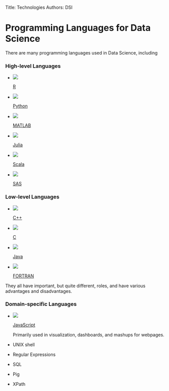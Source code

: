 Title: Technologies
Authors: DSI

# Programming Languages for Data Science

There are many programming languages used in Data Science, including

### High-level Languages

<ul class="img_txt_list">
  <li>
    <div><img src = "../../images/Language_logos/Rlogo.png"></div>
    <p><a href="http://www.r-project.org" target='_blank'>R</a></p>
  </li>
  <li>
	  <div><img src = "../../images/Language_logos/python-logo.png"></div>
		<p><a href="http://www.python.org" target='_blank'>Python</a></p>
  </li>
  <li>
	  <div><img src = "../../images/Language_logos/matlablogo.jpg"></div>
		<p><a href="http://www.mathworks.com/products/matlab/" target='_blank'>
      MATLAB
    </a></p>
  </li>
  <li>
	  <div>
      <img src = "../../images/Language_logos/Julia_prog_language.png">
    </div>
	  <p><a href="http://julialang.org" target='_blank'>Julia</a></p>
  </li>
  <li>
	  <div>
      <img src = "../../images/Language_logos/scala-logo-202x175.jpeg">
    </div>
		<p><a href="http://docs.scala-lang.org" target='_blank'>Scala</a></p>
  </li>
  <li>
	  <div><img src = "../../images/Language_logos/S285-sas100K.jpg"></div>
    <p><a href="http://www.sas.com">SAS</a></p>
  </li>
</ul>

### Low-level Languages

<ul class="img_txt_list">
  <li>
    <div><img src = "../../images/Language_logos/logosun.jpg"></div>
    <p><a href="https://isocpp.org/">C++</a></p>
  </li>

  <li>
	  <div><img src = "../../images/Language_logos/c.png"></div>
    <p><a href="http://www.open-std.org/jtc1/sc22/wg14/">C</a></p>
  </li>

  <li>
		<div><img src = "../../images/Language_logos/java-logo-vector.png"></div>
    <p><a href="https://www.oracle.com/java/index.html">Java</a></p>
  </li>

  <li>
    <div><img src = "../../images/Language_logos/fortran_logo.png"></div>
    <p><a href="http://www.nag.co.uk/sc22wg5/">FORTRAN</a></p>
  </li>
</ul>

They all have important, but quite different, roles, and have various
advantages and disadvantages.

### Domain-specific Languages


<ul class="img_txt_list">
  <li>
    <div>
      <img src = "../../images/Language_logos/js.jpg">
    </div>
    <p><a href="https://en.wikipedia.org/wiki/JavaScript" target='_blank'>
      JavaScript
    </a></p>
    <p>
      Primarily used in visualization, dashboards, and mashups for webpages.
    </p>
  </li>

  <li>
    <div></div>
    <p>UNIX shell</p>
  </li>

  <li>
    <div></div>
    <p>Regular Expressions</p>
  </li>

  <li>
    <div></div>
    <p>SQL</p>
  </li>

  <li>
    <div></div>
    <p>Pig</p>
  </li>

  <li>
    <div></div>
    <p>XPath</p>
  </li>
</ul>
